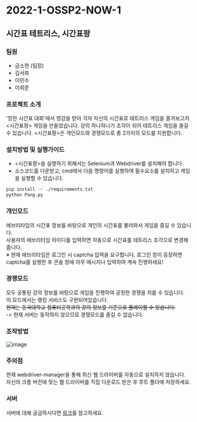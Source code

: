 # 2022-1-OSSP2-NOW-1

## 시간표 테트리스, 시간표팡

### 팀원
 - 금소현 (팀장)
 - 김서희
 - 이민수
 - 이희준

### 프로젝트 소개
'망한 시간표 대회'에서 영감을 받아 각자 자신의 시간표로 테트리스 게임을 즐겨보고자 <시간표팡> 게임을 만들었습니다.
강의 하나하나가 조각이 되어 테트리스 게임을 즐길 수 있습니다.
<시간표팡>은 개인모드와 경쟁모드로 총 2가지의 모드를 지원합니다.

### 설치방법 및 실행가이드
 - <시간표팡>을 실행하기 위해서는 Selenium과 Webdriver를 설치해야 합니다.
 - 소스코드를 다운받고, cmd에서 다음 명령어를 실행하여 필수요소를 설치하고 게임을 실행할 수 있습니다.
```bash
pip install -r ./requirements.txt 
python Pang.py
```

### 개인모드
에브리타임의 시간표 정보를 바탕으로 개인의 시간표를 불러와서 게임을 즐길 수 있습니다.  
사용자의 에브리타임 아이디를 입력하면 자동으로 시간표를 테트리스 조각으로 변경해 줍니다.  
※ 현재 에브리타임은 로그인 시 captcha 입력을 요구합니다. 로그인 창이 등장하면 captcha를 실행한 후 콘솔 창에 아무 메시지나 입력하여 계속 진행하세요!

### 경쟁모드
모두 공통된 강의 정보를 바탕으로 게임을 진행하여 공정한 경쟁을 치를 수 있습니다.  
이 모드에서는 랭킹 서비스도 구현되어있습니다.  
~~현재는 동국대학교 컴퓨터공학과의 강의 정보를 기준으로 플레이할 수 있습니다.~~  
-> 현재 서버는 동작하지 않으므로 경쟁모드를 즐길 수 없습니다.

### 조작방법
![image](https://user-images.githubusercontent.com/45023828/174065938-bcaad803-d063-4a46-925d-177418e7cfa7.png)

### 주의점
현재 webdriver-manager을 통해 최신 웹 드라이버를 자동으로 설치하지 않습니다. 자신의 크롬 버전에 맞는 웹 드라이버를 직접 다운로드 받은 후 루트 폴더에 저장하세요.

### 서버
서버에 대해 궁금하시다면 [링크](https://github.com/CSID-DGU/2022-1-OSSP2-NOW-1/tree/server/servers)를 참고하세요.
